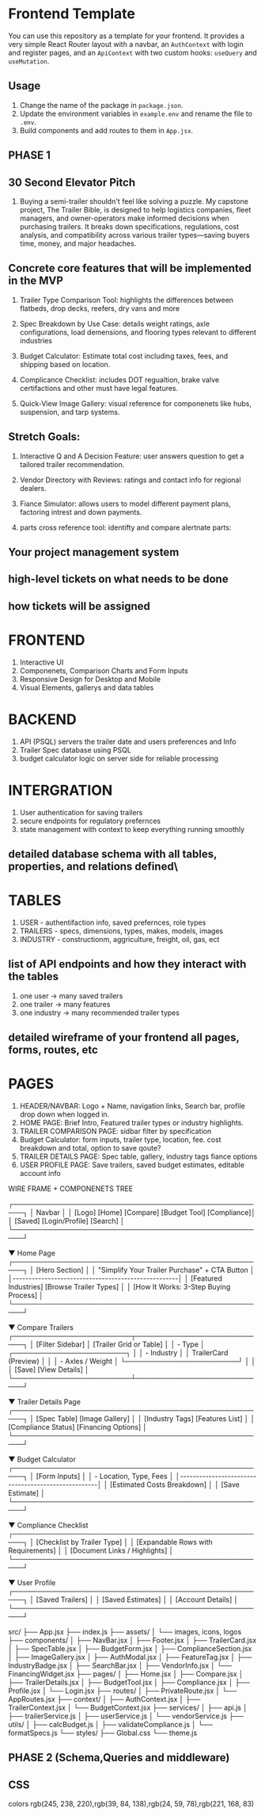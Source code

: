 # Frontend Template

You can use this repository as a template for your frontend. It provides a very simple
React Router layout with a navbar, an `AuthContext` with login and register pages, and an
`ApiContext` with two custom hooks: `useQuery` and `useMutation`.

## Usage

1. Change the name of the package in `package.json`.
2. Update the environment variables in `example.env` and rename the file to `.env`.
3. Build components and add routes to them in `App.jsx`.


## PHASE 1
## 30 Second Elevator Pitch
1. Buying a semi-trailer shouldn't feel like solving a puzzle. My capstone project, The Trailer Bible, is designed to help logistics companies, fleet managers, and owner-operators make informed decisions when purchasing trailers. It breaks down specifications, regulations, cost analysis, and compatibility across various trailer types—saving buyers time, money, and major headaches.

## Concrete core features that will be implemented in the MVP
1. Trailer Type Comparison Tool:
highlights the differences between flatbeds, drop decks, reefers, dry vans and more

2. Spec Breakdown by Use Case:
details weight ratings, axle configurations, load demensions, and flooring types 
relevant to different industries

3. Budget Calculator:
Estimate total cost including taxes, fees, and shipping based on location.

4. Complicance Checklist:
includes DOT regualtion, brake valve certifactions and other must have legal features.

5. Quick-View Image Gallery:
visual reference for componenets like hubs, suspension, and tarp systems.

## Stretch Goals:
1. Interactive Q and A Decision Feature:
user answers question to get a tailored trailer recommendation.

2. Vendor Directory with Reviews:
ratings and contact info for regional dealers.

3. Fiance Simulator:
allows users to model different payment plans, factoring intrest and down payments.

4. parts cross reference tool:
identifty and compare alertnate parts:


## Your project management system
## high-level tickets on what needs to be done
## how tickets will be assigned

 # FRONTEND
 1. Interactive UI
 2. Componenets, Comparison Charts and Form Inputs
 3. Responsive Design for Desktop and Mobile
 4. Visual Elements, gallerys and data tables

 # BACKEND
 1. API (PSQL) servers the trailer date and users preferences and Info
 2. Trailer Spec database using PSQL
 3. budget calculator logic on server side for reliable processing

 # INTERGRATION 
 1. User authentication for saving trailers
 2. secure endpoints for regulatory prefernces 
 3. state management with context to keep everything running smoothly


 ## detailed database schema with all tables, properties, and relations defined\
  # TABLES
  1. USER - authentifaction info, saved prefernces, role types
  2. TRAILERS - specs, dimensions, types, makes, models, images
  3. INDUSTRY - constructionm, aggriculture, freight, oil, gas, ect

## list of API endpoints and how they interact with the tables
1. one user -> many saved trailers
2. one trailer -> many features
3. one industry -> many recommended trailer types

## detailed wireframe of your frontend all pages, forms, routes, etc
# PAGES
1. HEADER/NAVBAR: Logo + Name, navigation links, Search bar, profile drop down when logged in. 
2. HOME PAGE: Brief Intro, Featured trailer types or industry highlights.
3. TRAILER COMPARISON PAGE: sidbar filter by specification
4. Budget Calculator: form inputs, trailer type, location, fee. cost breakdown and total, option to save qoute?
5. TRAILER DETAILS PAGE: Spec table, gallery, industry tags fiance options
6. USER PROFILE PAGE: Save trailers, saved budget estimates, editable account info

WIRE FRAME + COMPONENETS TREE

┌────────────────────────────────────────────────────┐
│                        Navbar                      │
│  [Logo] [Home] [Compare] [Budget Tool] [Compliance]│
│        [Saved] [Login/Profile] [Search]           │
└────────────────────────────────────────────────────┘

▼ Home Page
┌────────────────────────────────────────────────────┐
│ [Hero Section]                                     │
│  "Simplify Your Trailer Purchase" + CTA Button     │
│----------------------------------------------------│
│ [Featured Industries] [Browse Trailer Types]       │
│ [How It Works: 3-Step Buying Process]              │
└────────────────────────────────────────────────────┘

▼ Compare Trailers
┌────────────────────────┬───────────────────────────┐
│ [Filter Sidebar]       │ [Trailer Grid or Table]   │
│ - Type                 │ ┌───────────────────────┐ │
│ - Industry             │ │ TrailerCard (Preview) │ │
│ - Axles / Weight       │ └───────────────────────┘ │
│                        │ [Save] [View Details]     │
└────────────────────────┴───────────────────────────┘

▼ Trailer Details Page
┌────────────────────────────────────────────────────┐
│ [Spec Table] [Image Gallery]                       │
│ [Industry Tags] [Features List]                    │
│ [Compliance Status] [Financing Options]            │
└────────────────────────────────────────────────────┘

▼ Budget Calculator
┌────────────────────────────────────────────────────┐
│ [Form Inputs]                                      │
│ - Location, Type, Fees                             │
│----------------------------------------------------│
│ [Estimated Costs Breakdown]                        │
│ [Save Estimate]                                    │
└────────────────────────────────────────────────────┘

▼ Compliance Checklist
┌────────────────────────────────────────────────────┐
│ [Checklist by Trailer Type]                        │
│ [Expandable Rows with Requirements]                │
│ [Document Links / Highlights]                      │
└────────────────────────────────────────────────────┘

▼ User Profile
┌────────────────────────────────────────────────────┐
│ [Saved Trailers]                                   │
│ [Saved Estimates]                                  │
│ [Account Details]                                  │
└────────────────────────────────────────────────────┘


src/
├── App.jsx
├── index.js
├── assets/
│   └── images, icons, logos
├── components/
│   ├── NavBar.jsx
│   ├── Footer.jsx
│   ├── TrailerCard.jsx
│   ├── SpecTable.jsx
│   ├── BudgetForm.jsx
│   ├── ComplianceSection.jsx
│   ├── ImageGallery.jsx
│   ├── AuthModal.jsx
│   ├── FeatureTag.jsx
│   ├── IndustryBadge.jsx
│   ├── SearchBar.jsx
│   ├── VendorInfo.jsx
│   └── FinancingWidget.jsx
├── pages/
│   ├── Home.jsx
│   ├── Compare.jsx
│   ├── TrailerDetails.jsx
│   ├── BudgetTool.jsx
│   ├── Compliance.jsx
│   ├── Profile.jsx
│   └── Login.jsx
├── routes/
│   ├── PrivateRoute.jsx
│   └── AppRoutes.jsx
├── context/
│   ├── AuthContext.jsx
│   ├── TrailerContext.jsx
│   └── BudgetContext.jsx
├── services/
│   ├── api.js 
│   ├── trailerService.js
│   ├── userService.js
│   └── vendorService.js
├── utils/
│   ├── calcBudget.js
│   ├── validateCompliance.js
│   └── formatSpecs.js
└── styles/
    ├── Global.css
    └── theme.js

## PHASE 2 (Schema,Queries and middleware)

## CSS
colors rgb(245, 238, 220),rgb(39, 84, 138),rgb(24, 59, 78),rgb(221, 168, 83)


